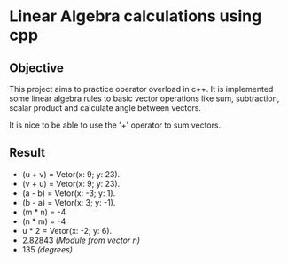# Linear Algebra calculations using cpp

## Objective

This project aims to practice operator overload in c++. It is implemented some linear algebra rules to basic vector operations like sum, subtraction, scalar product and calculate angle between vectors.

It is nice to be able to use the '+' operator to sum vectors.

## Result

- (u + v) = Vetor(x: 9; y: 23).
- (v + u) = Vetor(x: 9; y: 23).
- (a - b) = Vetor(x: -3; y: 1).
- (b - a) = Vetor(x: 3; y: -1).
- (m * n) = -4
- (n * m) = -4
- u * 2 = Vetor(x: -2; y: 6).
- 2.82843 *(Module from vector n)*
- 135 *(degrees)*

